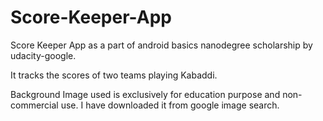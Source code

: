 # Score-Keeper-App
Score Keeper App as a part of android basics nanodegree scholarship by udacity-google.

It tracks the scores of two teams playing Kabaddi.

Background Image used is exclusively for education purpose and non-commercial use. I have downloaded it from google image search.
